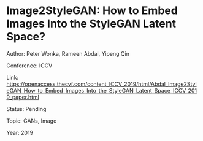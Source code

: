 # Image2StyleGAN: How to Embed Images Into the StyleGAN Latent Space?
Author: Peter Wonka, Rameen Abdal, Yipeng Qin

Conference: ICCV

Link: https://openaccess.thecvf.com/content_ICCV_2019/html/Abdal_Image2StyleGAN_How_to_Embed_Images_Into_the_StyleGAN_Latent_Space_ICCV_2019_paper.html

Status: Pending

Topic: GANs, Image 

Year: 2019
